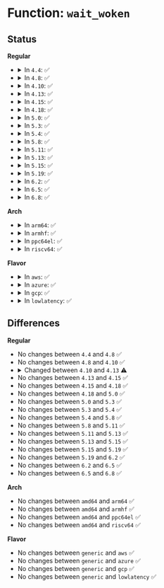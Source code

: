 # Function: <code>wait_woken</code>

## Status
<b>Regular</b>
<ul>
<li>
<details>
<summary>In <code>4.4</code>: ✅</summary>

```c
long int wait_woken(wait_queue_t *wait, unsigned int mode, long int timeout);
```

**Collision:** Unique Global

**Inline:** No

**Transformation:** False

**Instances:**

```
In kernel/sched/wait.c (ffffffff810c3840)
Location: kernel/sched/wait.c:326
Inline: False
Direct callers:
  - fs/notify/inotify/inotify_user.c:inotify_read
  - fs/notify/fanotify/fanotify_user.c:fanotify_read
  - drivers/virtio/virtio_balloon.c:balloon
  - drivers/tty/n_tty.c:n_tty_write
  - drivers/tty/n_tty.c:n_tty_read
  - net/core/dev.c:default_device_exit_batch
  - net/core/rtnetlink.c:rtnl_link_unregister
```
**Symbols:**

```
ffffffff810c3840-ffffffff810c38b9: wait_woken (STB_GLOBAL)
```
</details>
</li>
<li>
<details>
<summary>In <code>4.8</code>: ✅</summary>

```c
long int wait_woken(wait_queue_t *wait, unsigned int mode, long int timeout);
```

**Collision:** Unique Global

**Inline:** No

**Transformation:** False

**Instances:**

```
In kernel/sched/wait.c (ffffffff810c71d0)
Location: kernel/sched/wait.c:326
Inline: False
Direct callers:
  - fs/notify/inotify/inotify_user.c:inotify_read
  - fs/notify/fanotify/fanotify_user.c:fanotify_read
  - drivers/tty/n_tty.c:n_tty_write
  - drivers/tty/n_tty.c:n_tty_read
  - net/core/dev.c:default_device_exit_batch
  - net/core/rtnetlink.c:rtnl_link_unregister
```
**Symbols:**

```
ffffffff810c71d0-ffffffff810c7246: wait_woken (STB_GLOBAL)
```
</details>
</li>
<li>
<details>
<summary>In <code>4.10</code>: ✅</summary>

```c
long int wait_woken(wait_queue_t *wait, unsigned int mode, long int timeout);
```

**Collision:** Unique Global

**Inline:** No

**Transformation:** False

**Instances:**

```
In kernel/sched/wait.c (ffffffff810cd030)
Location: kernel/sched/wait.c:314
Inline: False
Direct callers:
  - fs/notify/inotify/inotify_user.c:inotify_read
  - fs/notify/fanotify/fanotify_user.c:fanotify_read
  - drivers/tty/n_tty.c:n_tty_write
  - drivers/tty/n_tty.c:n_tty_read
  - net/core/sock.c:sk_wait_data
  - net/core/stream.c:sk_stream_wait_memory
  - net/core/stream.c:sk_stream_wait_connect
  - net/core/dev.c:default_device_exit_batch
  - net/core/rtnetlink.c:rtnl_link_unregister
  - net/ipv4/af_inet.c:__inet_stream_connect
```
**Symbols:**

```
ffffffff810cd030-ffffffff810cd0a8: wait_woken (STB_GLOBAL)
```
</details>
</li>
<li>
<details>
<summary>In <code>4.13</code>: ✅</summary>

```c
long int wait_woken(struct wait_queue_entry *wq_entry, unsigned int mode, long int timeout);
```

**Collision:** Unique Global

**Inline:** No

**Transformation:** False

**Instances:**

```
In kernel/sched/wait.c (ffffffff810c9aa0)
Location: kernel/sched/wait.c:355
Inline: False
Direct callers:
  - fs/notify/inotify/inotify_user.c:inotify_read
  - fs/notify/fanotify/fanotify_user.c:fanotify_read
  - drivers/tty/n_tty.c:n_tty_write
  - drivers/tty/n_tty.c:n_tty_read
  - net/core/sock.c:sk_wait_data
  - net/core/stream.c:sk_stream_wait_memory
  - net/core/stream.c:sk_stream_wait_connect
  - net/core/dev.c:default_device_exit_batch
  - net/core/rtnetlink.c:rtnl_link_unregister
  - net/ipv4/af_inet.c:__inet_stream_connect
```
**Symbols:**

```
ffffffff810c9aa0-ffffffff810c9b18: wait_woken (STB_GLOBAL)
```
</details>
</li>
<li>
<details>
<summary>In <code>4.15</code>: ✅</summary>

```c
long int wait_woken(struct wait_queue_entry *wq_entry, unsigned int mode, long int timeout);
```

**Collision:** Unique Global

**Inline:** No

**Transformation:** False

**Instances:**

```
In kernel/sched/wait.c (ffffffff810d12c0)
Location: kernel/sched/wait.c:410
Inline: False
Direct callers:
  - fs/notify/inotify/inotify_user.c:inotify_read
  - fs/notify/fanotify/fanotify_user.c:fanotify_read
  - drivers/tty/n_tty.c:n_tty_write
  - drivers/tty/n_tty.c:n_tty_read
  - net/core/sock.c:sk_wait_data
  - net/core/stream.c:sk_stream_wait_memory
  - net/core/stream.c:sk_stream_wait_connect
  - net/core/dev.c:default_device_exit_batch
  - net/core/rtnetlink.c:rtnl_link_unregister
  - net/ipv4/af_inet.c:__inet_stream_connect
```
**Symbols:**

```
ffffffff810d12c0-ffffffff810d1338: wait_woken (STB_GLOBAL)
```
</details>
</li>
<li>
<details>
<summary>In <code>4.18</code>: ✅</summary>

```c
long int wait_woken(struct wait_queue_entry *wq_entry, unsigned int mode, long int timeout);
```

**Collision:** Unique Global

**Inline:** No

**Transformation:** False

**Instances:**

```
In kernel/sched/wait.c (ffffffff810d9810)
Location: kernel/sched/wait.c:407
Inline: False
Direct callers:
  - kernel/bpf/sockmap.c:bpf_tcp_recvmsg
  - fs/notify/inotify/inotify_user.c:inotify_read
  - fs/notify/fanotify/fanotify_user.c:fanotify_read
  - drivers/tty/n_tty.c:n_tty_write
  - drivers/tty/n_tty.c:n_tty_read
  - net/core/sock.c:sk_wait_data
  - net/core/stream.c:sk_stream_wait_memory
  - net/core/stream.c:sk_stream_wait_connect
  - net/core/dev.c:default_device_exit_batch
  - net/core/rtnetlink.c:rtnl_link_unregister
  - net/ipv4/af_inet.c:__inet_stream_connect
```
**Symbols:**

```
ffffffff810d9810-ffffffff810d9888: wait_woken (STB_GLOBAL)
```
</details>
</li>
<li>
<details>
<summary>In <code>5.0</code>: ✅</summary>

```c
long int wait_woken(struct wait_queue_entry *wq_entry, unsigned int mode, long int timeout);
```

**Collision:** Unique Global

**Inline:** No

**Transformation:** False

**Instances:**

```
In kernel/sched/wait.c (ffffffff810e3310)
Location: kernel/sched/wait.c:409
Inline: False
Direct callers:
  - fs/notify/inotify/inotify_user.c:inotify_read
  - fs/notify/fanotify/fanotify_user.c:fanotify_read
  - drivers/tty/n_tty.c:n_tty_write
  - drivers/tty/n_tty.c:n_tty_read
  - net/core/sock.c:sk_wait_data
  - net/core/stream.c:sk_stream_wait_memory
  - net/core/stream.c:sk_stream_wait_connect
  - net/core/dev.c:default_device_exit_batch
  - net/core/rtnetlink.c:rtnl_link_unregister
  - net/ipv4/af_inet.c:__inet_stream_connect
  - net/ipv4/tcp_bpf.c:tcp_bpf_recvmsg
```
**Symbols:**

```
ffffffff810e3310-ffffffff810e3389: wait_woken (STB_GLOBAL)
```
</details>
</li>
<li>
<details>
<summary>In <code>5.3</code>: ✅</summary>

```c
long int wait_woken(struct wait_queue_entry *wq_entry, unsigned int mode, long int timeout);
```

**Collision:** Unique Global

**Inline:** No

**Transformation:** False

**Instances:**

```
In kernel/sched/wait.c (ffffffff810e9f20)
Location: kernel/sched/wait.c:406
Inline: False
Direct callers:
  - fs/notify/inotify/inotify_user.c:inotify_read
  - fs/notify/fanotify/fanotify_user.c:fanotify_read
  - drivers/tty/n_tty.c:n_tty_write
  - drivers/tty/n_tty.c:n_tty_read
  - net/core/sock.c:sk_wait_data
  - net/core/stream.c:sk_stream_wait_memory
  - net/core/stream.c:sk_stream_wait_connect
  - net/core/dev.c:default_device_exit_batch
  - net/core/rtnetlink.c:rtnl_link_unregister
  - net/ipv4/af_inet.c:__inet_stream_connect
  - net/ipv4/tcp_bpf.c:tcp_bpf_recvmsg
```
**Symbols:**

```
ffffffff810e9f20-ffffffff810e9f97: wait_woken (STB_GLOBAL)
```
</details>
</li>
<li>
<details>
<summary>In <code>5.4</code>: ✅</summary>

```c
long int wait_woken(struct wait_queue_entry *wq_entry, unsigned int mode, long int timeout);
```

**Collision:** Unique Global

**Inline:** No

**Transformation:** False

**Instances:**

```
In kernel/sched/wait.c (ffffffff810f58f0)
Location: kernel/sched/wait.c:406
Inline: False
Direct callers:
  - fs/notify/inotify/inotify_user.c:inotify_read
  - fs/notify/fanotify/fanotify_user.c:fanotify_read
  - drivers/tty/n_tty.c:n_tty_write
  - drivers/tty/n_tty.c:n_tty_read
  - drivers/vfio/vfio.c:vfio_del_group_dev
  - drivers/vfio/vfio.c:vfio_del_group_dev
  - net/core/sock.c:sk_wait_data
  - net/core/stream.c:sk_stream_wait_memory
  - net/core/stream.c:sk_stream_wait_connect
  - net/core/dev.c:default_device_exit_batch
  - net/core/rtnetlink.c:rtnl_link_unregister
  - net/ipv4/af_inet.c:__inet_stream_connect
  - net/ipv4/tcp_bpf.c:tcp_bpf_recvmsg
```
**Symbols:**

```
ffffffff810f58f0-ffffffff810f5967: wait_woken (STB_GLOBAL)
```
</details>
</li>
<li>
<details>
<summary>In <code>5.8</code>: ✅</summary>

```c
long int wait_woken(struct wait_queue_entry *wq_entry, unsigned int mode, long int timeout);
```

**Collision:** Unique Global

**Inline:** No

**Transformation:** False

**Instances:**

```
In kernel/sched/wait.c (ffffffff810fede0)
Location: kernel/sched/wait.c:423
Inline: False
Direct callers:
  - fs/notify/inotify/inotify_user.c:inotify_read
  - fs/notify/fanotify/fanotify_user.c:fanotify_read
  - drivers/tty/n_tty.c:n_tty_write
  - drivers/tty/n_tty.c:n_tty_read
  - drivers/vfio/vfio.c:vfio_del_group_dev
  - drivers/vfio/vfio.c:vfio_del_group_dev
  - net/core/sock.c:sk_wait_data
  - net/core/stream.c:sk_stream_wait_memory
  - net/core/stream.c:sk_stream_wait_connect
  - net/core/dev.c:default_device_exit_batch
  - net/core/rtnetlink.c:rtnl_link_unregister
  - net/ipv4/af_inet.c:inet_wait_for_connect
  - net/mptcp/protocol.c:mptcp_wait_data
```
**Symbols:**

```
ffffffff810fede0-ffffffff810fee5f: wait_woken (STB_GLOBAL)
```
</details>
</li>
<li>
<details>
<summary>In <code>5.11</code>: ✅</summary>

```c
long int wait_woken(struct wait_queue_entry *wq_entry, unsigned int mode, long int timeout);
```

**Collision:** Unique Global

**Inline:** No

**Transformation:** False

**Instances:**

```
In kernel/sched/wait.c (ffffffff810fd6e0)
Location: kernel/sched/wait.c:438
Inline: False
Direct callers:
  - fs/notify/inotify/inotify_user.c:inotify_read
  - fs/notify/fanotify/fanotify_user.c:fanotify_read
  - drivers/tty/n_tty.c:n_tty_write
  - drivers/tty/n_tty.c:n_tty_read
  - drivers/vfio/vfio.c:vfio_del_group_dev
  - drivers/vfio/vfio.c:vfio_del_group_dev
  - net/core/sock.c:sk_wait_data
  - net/core/stream.c:sk_stream_wait_memory
  - net/core/stream.c:sk_stream_wait_connect
  - net/core/dev.c:default_device_exit_batch
  - net/core/rtnetlink.c:rtnl_link_unregister
  - net/ipv4/af_inet.c:inet_wait_for_connect
  - net/mptcp/protocol.c:mptcp_wait_data
```
**Symbols:**

```
ffffffff810fd6e0-ffffffff810fd75f: wait_woken (STB_GLOBAL)
```
</details>
</li>
<li>
<details>
<summary>In <code>5.13</code>: ✅</summary>

```c
long int wait_woken(struct wait_queue_entry *wq_entry, unsigned int mode, long int timeout);
```

**Collision:** Unique Global

**Inline:** No

**Transformation:** False

**Instances:**

```
In kernel/sched/wait.c (ffffffff810ffac0)
Location: kernel/sched/wait.c:443
Inline: False
Direct callers:
  - fs/notify/inotify/inotify_user.c:inotify_read
  - fs/notify/fanotify/fanotify_user.c:fanotify_read
  - drivers/tty/n_tty.c:n_tty_write
  - drivers/tty/n_tty.c:n_tty_read
  - net/core/sock.c:sk_wait_data
  - net/core/stream.c:sk_stream_wait_memory
  - net/core/stream.c:sk_stream_wait_connect
  - net/core/dev.c:default_device_exit_batch
  - net/core/rtnetlink.c:rtnl_link_unregister
  - net/core/skmsg.c:sk_msg_wait_data
  - net/ipv4/af_inet.c:__inet_stream_connect
  - net/mptcp/protocol.c:mptcp_wait_data
```
**Symbols:**

```
ffffffff810ffac0-ffffffff810ffb39: wait_woken (STB_GLOBAL)
```
</details>
</li>
<li>
<details>
<summary>In <code>5.15</code>: ✅</summary>

```c
long int wait_woken(struct wait_queue_entry *wq_entry, unsigned int mode, long int timeout);
```

**Collision:** Unique Global

**Inline:** No

**Transformation:** False

**Instances:**

```
In kernel/sched/wait.c (ffffffff8111bbd0)
Location: kernel/sched/wait.c:451
Inline: False
Direct callers:
  - fs/notify/inotify/inotify_user.c:inotify_read
  - fs/notify/fanotify/fanotify_user.c:fanotify_read
  - drivers/tty/n_tty.c:n_tty_write
  - drivers/tty/n_tty.c:n_tty_read
  - net/core/sock.c:sk_wait_data
  - net/core/stream.c:sk_stream_wait_memory
  - net/core/stream.c:sk_stream_wait_connect
  - net/core/dev.c:default_device_exit_batch
  - net/core/rtnetlink.c:rtnl_link_unregister
  - net/ipv4/af_inet.c:__inet_stream_connect
  - net/ipv4/tcp_bpf.c:tcp_msg_wait_data
  - net/ipv4/udp_bpf.c:udp_msg_wait_data
  - net/unix/unix_bpf.c:unix_msg_wait_data
```
**Symbols:**

```
ffffffff8111bbd0-ffffffff8111bc35: wait_woken (STB_GLOBAL)
```
</details>
</li>
<li>
<details>
<summary>In <code>5.19</code>: ✅</summary>

```c
long int wait_woken(struct wait_queue_entry *wq_entry, unsigned int mode, long int timeout);
```

**Collision:** Unique Global

**Inline:** No

**Transformation:** False

**Instances:**

```
In kernel/sched/build_utility.c (ffffffff8113d7d0)
Location: kernel/sched/wait.c:450
Inline: False
Direct callers:
  - fs/notify/inotify/inotify_user.c:inotify_read
  - fs/notify/fanotify/fanotify_user.c:fanotify_read
  - drivers/tty/n_tty.c:n_tty_write
  - drivers/tty/n_tty.c:n_tty_read
  - net/core/sock.c:sk_wait_data
  - net/core/stream.c:sk_stream_wait_memory
  - net/core/stream.c:sk_stream_wait_connect
  - net/core/rtnetlink.c:rtnl_link_unregister
  - net/ipv4/af_inet.c:__inet_stream_connect
  - net/ipv4/tcp_bpf.c:tcp_msg_wait_data
  - net/ipv4/udp_bpf.c:udp_bpf_recvmsg
  - net/unix/unix_bpf.c:unix_bpf_recvmsg
```
**Symbols:**

```
ffffffff8113d7d0-ffffffff8113d844: wait_woken (STB_GLOBAL)
```
</details>
</li>
<li>
<details>
<summary>In <code>6.2</code>: ✅</summary>

```c
long int wait_woken(struct wait_queue_entry *wq_entry, unsigned int mode, long int timeout);
```

**Collision:** Unique Global

**Inline:** No

**Transformation:** False

**Instances:**

```
In kernel/sched/build_utility.c (ffffffff81168340)
Location: kernel/sched/wait.c:454
Inline: False
Direct callers:
  - fs/notify/inotify/inotify_user.c:inotify_read
  - fs/notify/fanotify/fanotify_user.c:fanotify_read
  - drivers/tty/n_tty.c:n_tty_write
  - drivers/tty/n_tty.c:n_tty_read
  - net/core/sock.c:sk_wait_data
  - net/core/stream.c:sk_stream_wait_memory
  - net/core/stream.c:sk_stream_wait_connect
  - net/core/rtnetlink.c:rtnl_link_unregister
  - net/ipv4/af_inet.c:inet_wait_for_connect
  - net/ipv4/tcp_bpf.c:tcp_msg_wait_data
  - net/ipv4/udp_bpf.c:udp_msg_wait_data
  - net/unix/unix_bpf.c:unix_bpf_recvmsg
```
**Symbols:**

```
ffffffff81168340-ffffffff811683b4: wait_woken (STB_GLOBAL)
```
</details>
</li>
<li>
<details>
<summary>In <code>6.5</code>: ✅</summary>

```c
long int wait_woken(struct wait_queue_entry *wq_entry, unsigned int mode, long int timeout);
```

**Collision:** Unique Global

**Inline:** No

**Transformation:** False

**Instances:**

```
In kernel/sched/build_utility.c (ffffffff81178a00)
Location: kernel/sched/wait.c:449
Inline: False
Direct callers:
  - fs/notify/inotify/inotify_user.c:inotify_read
  - fs/notify/fanotify/fanotify_user.c:fanotify_read
  - drivers/tty/n_tty.c:n_tty_write
  - drivers/tty/n_tty.c:n_tty_read
  - net/core/sock.c:sk_wait_data
  - net/core/stream.c:sk_stream_wait_memory
  - net/core/stream.c:sk_stream_wait_connect
  - net/core/rtnetlink.c:rtnl_link_unregister
  - net/ipv4/af_inet.c:inet_wait_for_connect
  - net/ipv4/tcp_bpf.c:tcp_msg_wait_data
  - net/ipv4/udp_bpf.c:udp_msg_wait_data
```
**Symbols:**

```
ffffffff81178a00-ffffffff81178a61: wait_woken (STB_GLOBAL)
```
</details>
</li>
<li>
<details>
<summary>In <code>6.8</code>: ✅</summary>

```c
long int wait_woken(struct wait_queue_entry *wq_entry, unsigned int mode, long int timeout);
```

**Collision:** Unique Global

**Inline:** No

**Transformation:** False

**Instances:**

```
In kernel/sched/build_utility.c (ffffffff81186720)
Location: kernel/sched/wait.c:414
Inline: False
Direct callers:
  - fs/notify/inotify/inotify_user.c:inotify_read
  - fs/notify/fanotify/fanotify_user.c:fanotify_read
  - drivers/tty/n_tty.c:n_tty_write
  - drivers/tty/n_tty.c:n_tty_read
  - net/core/sock.c:sk_wait_data
  - net/core/stream.c:sk_stream_wait_memory
  - net/core/stream.c:sk_stream_wait_connect
  - net/core/rtnetlink.c:rtnl_link_unregister
  - net/ipv4/af_inet.c:inet_wait_for_connect
  - net/ipv4/tcp_bpf.c:tcp_msg_wait_data
  - net/ipv4/udp_bpf.c:udp_msg_wait_data
```
**Symbols:**

```
ffffffff81186720-ffffffff81186781: wait_woken (STB_GLOBAL)
```
</details>
</li>
</ul>
<b>Arch</b>
<ul>
<li>
<details>
<summary>In <code>arm64</code>: ✅</summary>

```c
long int wait_woken(struct wait_queue_entry *wq_entry, unsigned int mode, long int timeout);
```

**Collision:** Unique Global

**Inline:** No

**Transformation:** False

**Instances:**

```
In kernel/sched/wait.c (ffff800010158140)
Location: kernel/sched/wait.c:406
Inline: False
Direct callers:
  - fs/notify/inotify/inotify_user.c:inotify_read
  - fs/notify/fanotify/fanotify_user.c:fanotify_read
  - drivers/tty/n_tty.c:n_tty_write
  - drivers/tty/n_tty.c:n_tty_read
  - net/core/sock.c:sk_wait_data
  - net/core/stream.c:sk_stream_wait_memory
  - net/core/stream.c:sk_stream_wait_connect
  - net/core/dev.c:default_device_exit_batch
  - net/core/rtnetlink.c:rtnl_link_unregister
  - net/ipv4/af_inet.c:__inet_stream_connect
  - net/ipv4/tcp_bpf.c:tcp_bpf_recvmsg
```
**Symbols:**

```
ffff800010158140-ffff8000101581e8: wait_woken (STB_GLOBAL)
```
</details>
</li>
<li>
<details>
<summary>In <code>armhf</code>: ✅</summary>

```c
long int wait_woken(struct wait_queue_entry *wq_entry, unsigned int mode, long int timeout);
```

**Collision:** Unique Global

**Inline:** No

**Transformation:** False

**Instances:**

```
In kernel/sched/wait.c (c03a6158)
Location: kernel/sched/wait.c:406
Inline: False
Direct callers:
  - fs/notify/inotify/inotify_user.c:inotify_read
  - fs/notify/fanotify/fanotify_user.c:fanotify_read
  - drivers/tty/n_tty.c:n_tty_write
  - drivers/tty/n_tty.c:n_tty_read
  - net/core/sock.c:sk_wait_data
  - net/core/stream.c:sk_stream_wait_memory
  - net/core/stream.c:sk_stream_wait_connect
  - net/core/dev.c:default_device_exit_batch
  - net/core/rtnetlink.c:rtnl_link_unregister
  - net/ipv4/af_inet.c:__inet_stream_connect
  - net/ipv4/tcp_bpf.c:tcp_bpf_recvmsg
```
**Symbols:**

```
c03a6158-c03a6238: wait_woken (STB_GLOBAL)
```
</details>
</li>
<li>
<details>
<summary>In <code>ppc64el</code>: ✅</summary>

```c
long int wait_woken(struct wait_queue_entry *wq_entry, unsigned int mode, long int timeout);
```

**Collision:** Unique Global

**Inline:** No

**Transformation:** False

**Instances:**

```
In kernel/sched/wait.c (c0000000001ad2a0)
Location: kernel/sched/wait.c:406
Inline: False
Direct callers:
  - fs/notify/inotify/inotify_user.c:inotify_read
  - fs/notify/fanotify/fanotify_user.c:fanotify_read
  - drivers/tty/n_tty.c:n_tty_write
  - drivers/tty/n_tty.c:n_tty_read
  - drivers/vfio/vfio.c:vfio_del_group_dev
  - drivers/vfio/vfio.c:vfio_del_group_dev
  - net/core/sock.c:sk_wait_data
  - net/core/stream.c:sk_stream_wait_memory
  - net/core/stream.c:sk_stream_wait_connect
  - net/core/dev.c:default_device_exit_batch
  - net/core/rtnetlink.c:rtnl_link_unregister
  - net/ipv4/af_inet.c:__inet_stream_connect
  - net/ipv4/tcp_bpf.c:tcp_bpf_recvmsg
```
**Symbols:**

```
c0000000001ad2a0-c0000000001ad380: wait_woken (STB_GLOBAL)
```
</details>
</li>
<li>
<details>
<summary>In <code>riscv64</code>: ✅</summary>

```c
long int wait_woken(struct wait_queue_entry *wq_entry, unsigned int mode, long int timeout);
```

**Collision:** Unique Global

**Inline:** No

**Transformation:** False

**Instances:**

```
In kernel/sched/wait.c (ffffffe0000fee94)
Location: kernel/sched/wait.c:406
Inline: False
Direct callers:
  - fs/notify/inotify/inotify_user.c:inotify_read
  - fs/notify/fanotify/fanotify_user.c:fanotify_read
  - drivers/tty/n_tty.c:n_tty_write
  - drivers/tty/n_tty.c:n_tty_read
  - net/core/sock.c:sk_wait_data
  - net/core/stream.c:sk_stream_wait_memory
  - net/core/stream.c:sk_stream_wait_connect
  - net/core/dev.c:default_device_exit_batch
  - net/core/rtnetlink.c:rtnl_link_unregister
  - net/ipv4/af_inet.c:__inet_stream_connect
  - net/ipv4/tcp_bpf.c:tcp_bpf_recvmsg
```
**Symbols:**

```
ffffffe0000fee94-ffffffe0000fef0c: wait_woken (STB_GLOBAL)
```
</details>
</li>
</ul>
<b>Flavor</b>
<ul>
<li>
<details>
<summary>In <code>aws</code>: ✅</summary>

```c
long int wait_woken(struct wait_queue_entry *wq_entry, unsigned int mode, long int timeout);
```

**Collision:** Unique Global

**Inline:** No

**Transformation:** False

**Instances:**

```
In kernel/sched/wait.c (ffffffff810eecf0)
Location: kernel/sched/wait.c:406
Inline: False
Direct callers:
  - fs/notify/inotify/inotify_user.c:inotify_read
  - fs/notify/fanotify/fanotify_user.c:fanotify_read
  - drivers/tty/n_tty.c:n_tty_write
  - drivers/tty/n_tty.c:n_tty_read
  - net/core/sock.c:sk_wait_data
  - net/core/stream.c:sk_stream_wait_memory
  - net/core/stream.c:sk_stream_wait_connect
  - net/core/dev.c:default_device_exit_batch
  - net/core/rtnetlink.c:rtnl_link_unregister
  - net/ipv4/af_inet.c:__inet_stream_connect
  - net/ipv4/tcp_bpf.c:tcp_bpf_recvmsg
```
**Symbols:**

```
ffffffff810eecf0-ffffffff810eed67: wait_woken (STB_GLOBAL)
```
</details>
</li>
<li>
<details>
<summary>In <code>azure</code>: ✅</summary>

```c
long int wait_woken(struct wait_queue_entry *wq_entry, unsigned int mode, long int timeout);
```

**Collision:** Unique Global

**Inline:** No

**Transformation:** False

**Instances:**

```
In kernel/sched/wait.c (ffffffff810ded70)
Location: kernel/sched/wait.c:406
Inline: False
Direct callers:
  - fs/notify/inotify/inotify_user.c:inotify_read
  - fs/notify/fanotify/fanotify_user.c:fanotify_read
  - drivers/tty/n_tty.c:n_tty_write
  - drivers/tty/n_tty.c:n_tty_read
  - drivers/vfio/vfio.c:vfio_del_group_dev
  - drivers/vfio/vfio.c:vfio_del_group_dev
  - net/core/sock.c:sk_wait_data
  - net/core/stream.c:sk_stream_wait_memory
  - net/core/stream.c:sk_stream_wait_connect
  - net/core/dev.c:default_device_exit_batch
  - net/core/rtnetlink.c:rtnl_link_unregister
  - net/ipv4/af_inet.c:__inet_stream_connect
  - net/ipv4/tcp_bpf.c:tcp_bpf_recvmsg
```
**Symbols:**

```
ffffffff810ded70-ffffffff810dede7: wait_woken (STB_GLOBAL)
```
</details>
</li>
<li>
<details>
<summary>In <code>gcp</code>: ✅</summary>

```c
long int wait_woken(struct wait_queue_entry *wq_entry, unsigned int mode, long int timeout);
```

**Collision:** Unique Global

**Inline:** No

**Transformation:** False

**Instances:**

```
In kernel/sched/wait.c (ffffffff810ebe20)
Location: kernel/sched/wait.c:406
Inline: False
Direct callers:
  - fs/notify/inotify/inotify_user.c:inotify_read
  - fs/notify/fanotify/fanotify_user.c:fanotify_read
  - drivers/tty/n_tty.c:n_tty_write
  - drivers/tty/n_tty.c:n_tty_read
  - drivers/vfio/vfio.c:vfio_del_group_dev
  - drivers/vfio/vfio.c:vfio_del_group_dev
  - net/core/sock.c:sk_wait_data
  - net/core/stream.c:sk_stream_wait_memory
  - net/core/stream.c:sk_stream_wait_connect
  - net/core/dev.c:default_device_exit_batch
  - net/core/rtnetlink.c:rtnl_link_unregister
  - net/ipv4/af_inet.c:__inet_stream_connect
  - net/ipv4/tcp_bpf.c:tcp_bpf_recvmsg
```
**Symbols:**

```
ffffffff810ebe20-ffffffff810ebe97: wait_woken (STB_GLOBAL)
```
</details>
</li>
<li>
<details>
<summary>In <code>lowlatency</code>: ✅</summary>

```c
long int wait_woken(struct wait_queue_entry *wq_entry, unsigned int mode, long int timeout);
```

**Collision:** Unique Global

**Inline:** No

**Transformation:** False

**Instances:**

```
In kernel/sched/wait.c (ffffffff810f6e70)
Location: kernel/sched/wait.c:406
Inline: False
Direct callers:
  - fs/notify/inotify/inotify_user.c:inotify_read
  - fs/notify/fanotify/fanotify_user.c:fanotify_read
  - drivers/tty/n_tty.c:n_tty_write
  - drivers/tty/n_tty.c:n_tty_read
  - drivers/vfio/vfio.c:vfio_del_group_dev
  - drivers/vfio/vfio.c:vfio_del_group_dev
  - net/core/sock.c:sk_wait_data
  - net/core/stream.c:sk_stream_wait_memory
  - net/core/stream.c:sk_stream_wait_connect
  - net/core/dev.c:default_device_exit_batch
  - net/core/rtnetlink.c:rtnl_link_unregister
  - net/ipv4/af_inet.c:__inet_stream_connect
  - net/ipv4/tcp_bpf.c:tcp_bpf_recvmsg
```
**Symbols:**

```
ffffffff810f6e70-ffffffff810f6ee7: wait_woken (STB_GLOBAL)
```
</details>
</li>
</ul>

## Differences
<b>Regular</b>
<ul>
<li>
No changes between <code>4.4</code> and <code>4.8</code> ✅
</li>
<li>
No changes between <code>4.8</code> and <code>4.10</code> ✅
</li>
<li>
<details>
<summary>Changed between <code>4.10</code> and <code>4.13</code> ⚠️</summary>
<ul>
<li>
<b>Param added. </b>
<code>struct wait_queue_entry *wq_entry</code>
</li>
<li>
<b>Param removed. </b>
<code>wait_queue_t *wait</code>
</li>
</ul>
</details>
</li>
<li>
No changes between <code>4.13</code> and <code>4.15</code> ✅
</li>
<li>
No changes between <code>4.15</code> and <code>4.18</code> ✅
</li>
<li>
No changes between <code>4.18</code> and <code>5.0</code> ✅
</li>
<li>
No changes between <code>5.0</code> and <code>5.3</code> ✅
</li>
<li>
No changes between <code>5.3</code> and <code>5.4</code> ✅
</li>
<li>
No changes between <code>5.4</code> and <code>5.8</code> ✅
</li>
<li>
No changes between <code>5.8</code> and <code>5.11</code> ✅
</li>
<li>
No changes between <code>5.11</code> and <code>5.13</code> ✅
</li>
<li>
No changes between <code>5.13</code> and <code>5.15</code> ✅
</li>
<li>
No changes between <code>5.15</code> and <code>5.19</code> ✅
</li>
<li>
No changes between <code>5.19</code> and <code>6.2</code> ✅
</li>
<li>
No changes between <code>6.2</code> and <code>6.5</code> ✅
</li>
<li>
No changes between <code>6.5</code> and <code>6.8</code> ✅
</li>
</ul>
<b>Arch</b>
<ul>
<li>
No changes between <code>amd64</code> and <code>arm64</code> ✅
</li>
<li>
No changes between <code>amd64</code> and <code>armhf</code> ✅
</li>
<li>
No changes between <code>amd64</code> and <code>ppc64el</code> ✅
</li>
<li>
No changes between <code>amd64</code> and <code>riscv64</code> ✅
</li>
</ul>
<b>Flavor</b>
<ul>
<li>
No changes between <code>generic</code> and <code>aws</code> ✅
</li>
<li>
No changes between <code>generic</code> and <code>azure</code> ✅
</li>
<li>
No changes between <code>generic</code> and <code>gcp</code> ✅
</li>
<li>
No changes between <code>generic</code> and <code>lowlatency</code> ✅
</li>
</ul>
